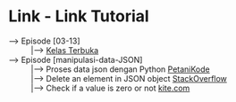# Link - Link Tutorial

<dl>
   <dt>--> Episode [03-13]</dt>
   <dd>|--> <a href="https://www.youtube.com/playlist?list=PLZS-MHyEIRo59lUBwU-XHH7Ymmb04ffOY">Kelas Terbuka</a></dd>
   <dt>--> Episode [manipulasi-data-JSON]
   <dd>|--> Proses data json dengan Python <a href="https://www.petanikode.com/python-json">PetaniKode</a>
   <dd>|--> Delete an element in JSON object <a href="https://stackoverflow.com/questions/36606930/delete-an-element-in-a-json-object">StackOverflow</a>
   <dd>|--> Check if a value is zero or not <a href="https://www.kite.com/python/answers/how-to-check-if-a-value-is-zero-or-not-none-in-python#:~:text=Use%20the%20syntax%20is%20not,check%20if%20var%20is%20zero.">kite.com</a>

